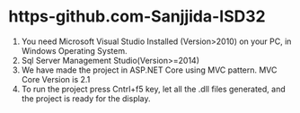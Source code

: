# https-github.com-Sanjjida-ISD32
1. You need Microsoft Visual Studio Installed (Version>2010) on your PC, in Windows Operating System.
2. Sql Server Management Studio(Version>=2014)
3. We have made the project in ASP.NET Core using MVC pattern. MVC Core Version is 2.1 
4. To run the project press Cntrl+f5 key, let all the .dll files generated, and the project is ready for the display.
